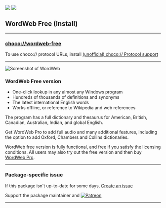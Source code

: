[![](https://img.shields.io/chocolatey/v/wordweb-free?color=green&label=wordweb-free)](https://chocolatey.org/packages/wordweb-free) [![](https://img.shields.io/chocolatey/dt/wordweb-free)](https://chocolatey.org/packages/wordweb-free)

## WordWeb Free (Install)

---

### [choco://wordweb-free](choco://wordweb-free)
To use choco:// protocol URLs, install [(unofficial) choco:// Protocol support ](https://chocolatey.org/packages/choco-protocol-support)

---

![Screenshot of WordWeb](https://cdn.jsdelivr.net/gh/tunisiano187/Chocolatey-packages@ec0f59d437170c116f45e543371279c6793d5cb1/automatic/wordweb-free/wordweb-free_screenshot.png)

### WordWeb Free version

* One-click lookup in any almost any Windows program
* Hundreds of thousands of definitions and synonyms
* The latest international English words
* Works offline, or reference to Wikipedia and web references

The program has a full dictionary and thesaurus for American, British, Canadian, Australian, Indian, and global English.

Get WordWeb Pro to add full audio and many additional features, including the option to add Oxford, Chambers and Collins dictionaries.

WordWeb free version is fully functional, and free if you satisfy the licensing conditions. All users may also try out the free version and then buy [WordWeb Pro](https://wordweb.info/).

---

### Package-specific issue
If this package isn't up-to-date for some days, [Create an issue](https://github.com/tunisiano187/Chocolatey-packages/issues/new/choose)

Support the package maintainer and [![Patreon](https://cdn.jsdelivr.net/gh/tunisiano187/Chocolatey-packages@d15c4e19c709e7148588d4523ffc6dd3cd3c7e5e/icons/patreon.png)](https://www.patreon.com/bePatron?u=39585820)

---
